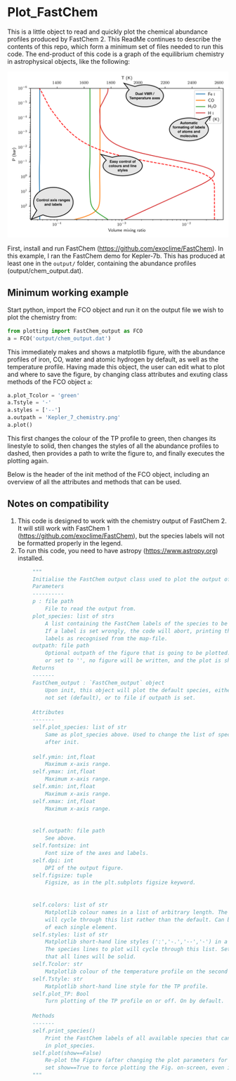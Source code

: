 # Plot_FastChem
This is a little object to read and quickly plot the chemical abundance profiles produced by FastChem 2. This ReadMe continues to describe the contents of this repo, which form a minimum set of files needed to run this code. The end-product of this code is a graph of the equilibrium chemistry in astrophysical objects, like the following:

![Chemistry of Kepler-7b](Kepler_7_chemistry.png)

First, install and run FastChem (<https://github.com/exoclime/FastChem>). In this example, I ran the FastChem demo for Kepler-7b. This has produced at least one in the `output/` folder, containing the abundance profiles (output/chem_output.dat).


## Minimum working example
Start python, import the FCO object and run it on the output file we wish to plot the chemistry from:

```python
from plotting import FastChem_output as FCO
a = FCO('output/chem_output.dat')
```

This immediately makes and shows a matplotlib figure, with the abundance profiles of iron, CO, water and atomic hydrogen by default, as well as the temperature profile. Having made this object, the user can edit what to plot and where to save the figure, by changing class attributes and exuting class methods of the FCO object `a`:

```python
a.plot_Tcolor = 'green'
a.Tstyle = '-'
a.styles = ['--']
a.outpath = 'Kepler_7_chemistry.png'
a.plot()
```
This first changes the colour of the TP profile to green, then changes its linestyle to solid, then changes the styles of all the abundance profiles to dashed, then provides a path to write the figure to, and finally executes the plotting again.

Below is the header of the init method of the FCO object, including an overview of all the attributes and methods that can be used.

## Notes on compatibility
1) This code is designed to work with the chemistry output of FastChem 2. It will still work with FastChem 1 (<https://github.com/exoclime/FastChem>), but the species labels will not be formatted properly in the legend.
2) To run this code, you need to have astropy (<https://www.astropy.org>) installed.

```python
        """
        Initialise the FastChem output class used to plot the output of FastChem.
        Parameters
        ----------
        p : file path
            File to read the output from.
        plot_species: list of strs
            A list containing the FastChem labels of the species to be plotted.
            If a label is set wrongly, the code will abort, printing the available
            labels as recognised from the map-file.
        outpath: file path
            Optional outpath of the figure that is going to be plotted. If not set,
            or set to '', no figure will be written, and the plot is shown on screen instead (default).
        Returns
        -------
        FastChem_output : `FastChem_output` object
            Upon init, this object will plot the default species, either to screen if outpath is
            not set (default), or to file if outpath is set.

        Attributes
        -------
        self.plot_species: list of str
            Same as plot_species above. Used to change the list of species to plot
            after init.

        self.ymin: int,float
            Maximum x-axis range.
        self.ymax: int,float
            Maximum x-axis range.
        self.xmin: int,float
            Maximum x-axis range.
        self.xmax: int,float
            Maximum x-axis range.


        self.outpath: file path
            See above.
        self.fontsize: int
            Font size of the axes and labels.
        self.dpi: int
            DPI of the output figure.
        self.figsize: tuple
            Figsize, as in the plt.subplots figsize keyword.


        self.colors: list of str
            Matplotlib colour names in a list of arbitrary length. The species lines to plot
            will cycle through this list rather than the default. Can be used to specify the colour
            of each single element.
        self.styles: list of str
            Matplotlib short-hand line styles (':','-.','--','-') in a list of arbitrary length.
            The species lines to plot will cycle through this list. Set to '-' by default, meaning
            that all lines will be solid.
        self.Tcolor: str
            Matplotlib colour of the temperature profile on the second axis.
        self.Tstyle: str
            Matplotlib short-hand line style for the TP profile.
        self.plot_TP: Bool
            Turn plotting of the TP profile on or off. On by default.

        Methods
        -------
        self.print_species()
            Print the FastChem labels of all available species that can be included
            in plot_species.
        self.plot(show==False)
            Re-plot the Figure (after changing the plot parameters for instance).
            set show==True to force plotting the Fig. on-screen, even if outpath is set.
        """
```
